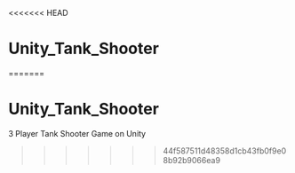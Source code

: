 <<<<<<< HEAD
# Unity_Tank_Shooter
=======
# Unity_Tank_Shooter
3 Player Tank Shooter Game on Unity
>>>>>>> 44f587511d48358d1cb43fb0f9e08b92b9066ea9
